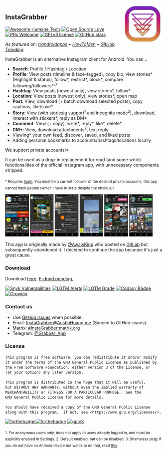 <img src="./app/play_icon.png" alt="InstaGrabber" align="right" width="25%"/>

## InstaGrabber

[![Awesome Humane Tech](https://raw.githubusercontent.com/humanetech-community/awesome-humane-tech/main/humane-tech-badge.svg?sanitize=true)](https://github.com/humanetech-community/awesome-humane-tech)
[![Open Source Love](https://badges.frapsoft.com/os/v3/open-source.svg?v=103)](https://github.com/ellerbrock/open-source-badges/)
[![PRs Welcome](https://img.shields.io/badge/PRs-welcome-brightgreen.svg)](http://makeapullrequest.com)
[![GPLv3 license](https://img.shields.io/badge/License-GPLv3-blue.svg)](./LICENSE)
[![GitHub stars](https://img.shields.io/github/stars/austinhuang0131/instagrabber.svg?style=social&label=Star)](https://GitHub.com/austinhuang0131/instagrabber/stargazers/)

*As featured on: [r/androidapps](https://www.reddit.com/r/androidapps/comments/i30tpp/instagrabber_an_open_source_instagram_client/) • [HowToMen](https://nitter.net/howtomen/status/1290443637625704450) • [GitHub Trending](https://github.com/ifyour/github-trending-archive/blob/master/archives/2020-08-05.md)*

InstaGrabber is an alternative Instagram client for Android. You can...

* **Search**: Profile / Hashtag / Location
* **Profile**: View posts (timeline & face-tagged), copy bio, view stories\* (Highlight & status), follow\*, restrict\*, block\*, compare following/followers\*<sup>,3</sup>
* **Hashtag**: View posts (newest only), view stories\*, follow\*
* **Location**: View posts (newest only), view stories\*, open map
* **Post**: View, download (+ batch download selected posts), copy captions, like/save\*
* **Story**: View (with [storiesig](https://storiesig.com) support<sup>1</sup> and incognito mode<sup>2</sup>), download, interact with stickers\*, reply as DM\*
* **Comment**: View (+ copy), write\*, reply\*, like\*, delete\*
* **DM\***: View, download attachments<sup>2</sup>, text reply
* Viewing\* your own feed, discover, saved, and liked posts
* Adding personal bookmarks to accounts/hashtags/locations locally

We support private accounts!\*

It can be used as a drop-in replacement for read (and some write) functionalities of the official Instagram app, with unnecessary components stripped.

<sub>* Requires [login](#how-to-log-in). You must be a current follower of the desired private accounts, this app cannot hack people (which I have to state despite the obvious)!</sub>

<a href="https://github.com/austinhuang0131/instagrabber/blob/master/fastlane/metadata/android/images/phoneScreenshots/1.jpg"><img src="./fastlane/metadata/android/images/phoneScreenshots/1.jpg" alt="Profile" width="15%"/></a>
<a href="https://github.com/austinhuang0131/instagrabber/blob/master/fastlane/metadata/android/images/phoneScreenshots/2.jpg"><img src="./fastlane/metadata/android/images/phoneScreenshots/2.jpg" alt="Post" width="15%"/></a>
<a href="https://github.com/austinhuang0131/instagrabber/blob/master/fastlane/metadata/android/images/phoneScreenshots/3.jpg"><img src="./fastlane/metadata/android/images/phoneScreenshots/3.jpg" alt="Comments" width="15%"/></a>
<a href="https://github.com/austinhuang0131/instagrabber/blob/master/fastlane/metadata/android/images/phoneScreenshots/4.jpg"><img src="./fastlane/metadata/android/images/phoneScreenshots/4.jpg" alt="Story (Highlight shown)" width="15%"/></a>
<a href="https://github.com/austinhuang0131/instagrabber/blob/master/fastlane/metadata/android/images/phoneScreenshots/5.jpg"><img src="./fastlane/metadata/android/images/phoneScreenshots/5.jpg" alt="Hashtag" width="15%"/></a>
<a href="https://github.com/austinhuang0131/instagrabber/blob/master/fastlane/metadata/android/images/phoneScreenshots/6.jpg"><img src="./fastlane/metadata/android/images/phoneScreenshots/6.jpg" alt="Location" width="15%"/></a>

This app is originally made by [@AwaisKing](https://github.com/AwaisKing) who posted on [GitLab](https://gitlab.com/AwaisKing/instagrabber) but subsequently abandoned it. I decided to continue the app because it's just a great cause.

### Download

Download [here](https://github.com/austinhuang0131/instagrabber/releases/latest). [F-droid pending.](https://gitlab.com/fdroid/rfp/-/issues/1432)

[![Snyk Vulnerabilities](https://img.shields.io/snyk/vulnerabilities/github/austinhuang0131/instagrabber)](https://snyk.io/test/github/austinhuang0131/instagrabber)
[![LGTM Alerts](https://img.shields.io/lgtm/alerts/github/austinhuang0131/instagrabber)](https://lgtm.com/projects/g/austinhuang0131/instagrabber)
[![LGTM Grade](https://img.shields.io/lgtm/grade/java/github/austinhuang0131/instagrabber)](https://lgtm.com/projects/g/austinhuang0131/instagrabber)
[![Codacy Badge](https://api.codacy.com/project/badge/Grade/f87cac1fbf674888b00bd91bc5eccce0)](https://app.codacy.com/manual/austinhuang0131/instagrabber)
[![Crowdin](https://badges.crowdin.net/instagrabber/localized.svg)](https://crowdin.com/project/instagrabber)

### Contact us

* Use [GitHub issues](https://github.com/austinhuang0131/instagrabber/issues) when possible.
* Email: [InstaGrabber@AustinHuang.me](mailto:instagrabber@austinhuang.me) (Synced to GitHub issues)
* Matrix: [#InstaGrabber:matrix.org](https://matrix.to/#/#instagrabber:matrix.org)
* Telegram: [@Grabber_App](https://t.me/grabber_app)

### License

    This program is free software: you can redistribute it and/or modify
    it under the terms of the GNU General Public License as published by
    the Free Software Foundation, either version 3 of the License, or
    (at your option) any later version.

    This program is distributed in the hope that it will be useful,
    but WITHOUT ANY WARRANTY; without even the implied warranty of
    MERCHANTABILITY or FITNESS FOR A PARTICULAR PURPOSE.  See the
    GNU General Public License for more details.

    You should have received a copy of the GNU General Public License
    along with this program.  If not, see <https://www.gnu.org/licenses/>.

[![forthebadge](https://forthebadge.com/images/badges/made-with-java.svg)](https://forthebadge.com)[![forthebadge](https://forthebadge.com/images/badges/built-for-android.svg)](https://forthebadge.com) [![gplv3](https://www.gnu.org/graphics/gplv3-with-text-136x68.png)](https://www.gnu.org/licenses/gpl-3.0.html)

<sub>1. For anonymous users only, does not apply to users already logged in, and must be explicitly enabled in Settings. 2. Default enabled, but can be disabled. 3. Shameless plug: If you do not have an Android device but wants to do that, read [this](https://austinhuang.me/instagram-compare).</sub>
